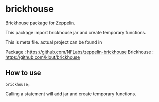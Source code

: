 # brickhouse

Brickhouse package for [Zeppelin](http://zeppelin-project.org).

This package import brickhouse jar and create temporary functions.

This is meta file. actual project can be found in 

Package : https://github.com/NFLabs/zeppelin-brickhouse
Brickhouse : https://github.com/klout/brickhouse


## How to use

```
brickhouse;
```

Calling a statement will add jar and create temporary functions.

